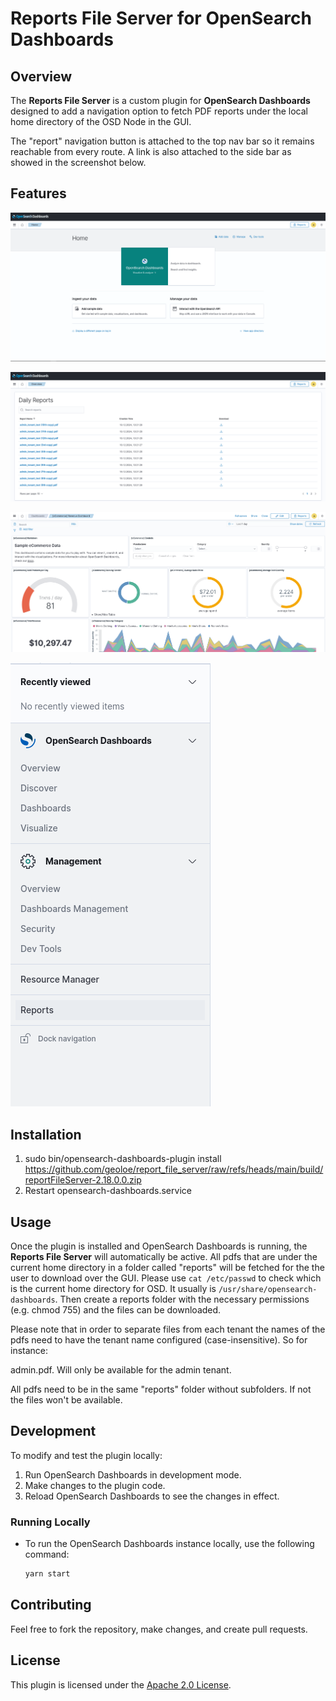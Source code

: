 # Reports File Server for OpenSearch Dashboards

## Overview

The **Reports File Server** is a custom plugin for **OpenSearch Dashboards** designed to add a navigation option to fetch PDF reports under the local home directory of the OSD Node in the GUI.

The "report" navigation button is attached to the top nav bar so it remains reachable from every route. A link is also attached to the side bar as showed in the screenshot below.

## Features

![Navigation](images/1-1.png)

![Navigation](images/1-2.png)

![Navigation](images/1-4.png)

![Navigation](images/1-3.png)

## Installation

1. sudo bin/opensearch-dashboards-plugin install https://github.com/geoloe/report_file_server/raw/refs/heads/main/build/reportFileServer-2.18.0.0.zip
2. Restart opensearch-dashboards.service

## Usage

Once the plugin is installed and OpenSearch Dashboards is running, the **Reports File Server** will automatically be active. All pdfs that are under the current home directory in a folder called "reports" will be fetched for the the user to download over the GUI.
Please use `cat /etc/passwd` to check which is the current home directory for OSD. It usually is `/usr/share/opensearch-dashboards`. Then create a reports folder with the necessary permissions (e.g. chmod 755) and the files can be downloaded.

Please note that in order to separate files from each tenant the names of the pdfs need to have the tenant name configured (case-insensitive). So for instance:

admin.pdf. Will only be available for the admin tenant. 

All pdfs need to be in the same "reports" folder without subfolders.
If not the files won't be available.

## Development

To modify and test the plugin locally:

1. Run OpenSearch Dashboards in development mode.
2. Make changes to the plugin code.
3. Reload OpenSearch Dashboards to see the changes in effect.

### Running Locally
- To run the OpenSearch Dashboards instance locally, use the following command:
  ```bash
  yarn start
  ```

## Contributing

Feel free to fork the repository, make changes, and create pull requests.

## License

This plugin is licensed under the [Apache 2.0 License](LICENSE).